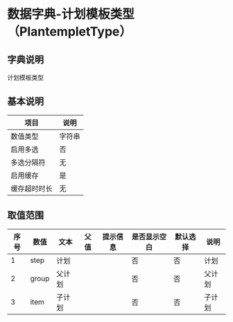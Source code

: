 # 数据字典-计划模板类型（PlantempletType）
## 字典说明
计划模板类型

## 基本说明
| 项目 | 说明 |
| ---- | ---- |
| 数值类型 | 字符串 |
| 启用多选 | 否 |
| 多选分隔符 | 无 |
| 启用缓存 | 是 |
| 缓存超时时长 | 无 |

## 取值范围
| 序号 | 数值 | 文本 | 父值 | 提示信息 | 是否显示空白 | 默认选择 | 说明 |
| ---- | ---- | ---- | ---- | ---- | ---- | ---- | ---- |
| 1 | step | 计划 |  |  | 否 | 否 | 计划 |
| 2 | group | 父计划 |  |  | 否 | 否 | 父计划 |
| 3 | item | 子计划 |  |  | 否 | 否 | 子计划 |

